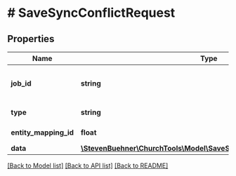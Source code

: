 # # SaveSyncConflictRequest

## Properties

Name | Type | Description | Notes
------------ | ------------- | ------------- | -------------
**job_id** | **string** | Job Identifier (usually GUID) |
**type** | **string** | Type of Conflict |
**entity_mapping_id** | **float** | Entity Mapping Id |
**data** | [**\StevenBuehner\ChurchTools\Model\SaveSyncConflictRequestDataInner[]**](SaveSyncConflictRequestDataInner.md) |  | [optional]

[[Back to Model list]](../../README.md#models) [[Back to API list]](../../README.md#endpoints) [[Back to README]](../../README.md)
